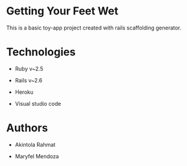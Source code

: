 # Getting Your Feet Wet

This is a basic toy-app project created with rails scaffolding generator.


# Technologies

* Ruby v~2.5

* Rails v~2.6

* Heroku

* Visual studio code

# Authors

* Akintola Rahmat

* Maryfel Mendoza
